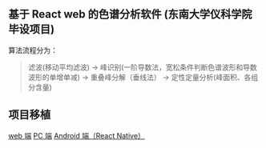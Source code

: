 ## 基于 React web 的色谱分析软件 (东南大学仪科学院毕设项目)
算法流程分为：
>滤波(移动平均滤波) 
>-> 
>峰识别(一阶导数法，宽松条件判断色谱波形和导数波形的单增单减) 
>-> 
>重叠峰分解（垂线法）
>->
>定性定量分析(峰面积、各组分含量)

## 项目移植
[web 端](https://github.com/qumuchegi/web-chromatography-analysis)
[PC 端]()
[Android 端（React Native）]()